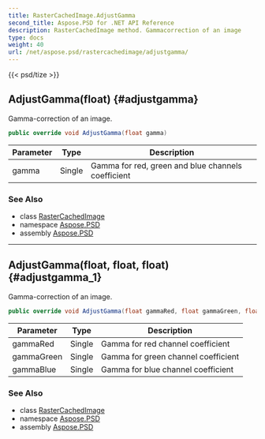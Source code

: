 ```yaml
---
title: RasterCachedImage.AdjustGamma
second_title: Aspose.PSD for .NET API Reference
description: RasterCachedImage method. Gammacorrection of an image
type: docs
weight: 40
url: /net/aspose.psd/rastercachedimage/adjustgamma/
---
```

{{< psd/tize >}}
## AdjustGamma(float) {#adjustgamma}

Gamma-correction of an image.

```csharp
public override void AdjustGamma(float gamma)
```

| Parameter | Type | Description |
| --- | --- | --- |
| gamma | Single | Gamma for red, green and blue channels coefficient |

### See Also

* class [RasterCachedImage](../)
* namespace [Aspose.PSD](../../rastercachedimage/)
* assembly [Aspose.PSD](../../../)

---

## AdjustGamma(float, float, float) {#adjustgamma_1}

Gamma-correction of an image.

```csharp
public override void AdjustGamma(float gammaRed, float gammaGreen, float gammaBlue)
```

| Parameter | Type | Description |
| --- | --- | --- |
| gammaRed | Single | Gamma for red channel coefficient |
| gammaGreen | Single | Gamma for green channel coefficient |
| gammaBlue | Single | Gamma for blue channel coefficient |

### See Also

* class [RasterCachedImage](../)
* namespace [Aspose.PSD](../../rastercachedimage/)
* assembly [Aspose.PSD](../../../)


